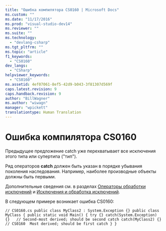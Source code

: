 ```yaml
---
title: "Ошибка компилятора CS0160 | Microsoft Docs"
ms.custom: ""
ms.date: "11/17/2016"
ms.prod: "visual-studio-dev14"
ms.reviewer: ""
ms.suite: ""
ms.technology: 
  - "devlang-csharp"
ms.tgt_pltfrm: ""
ms.topic: "article"
f1_keywords: 
  - "CS0160"
dev_langs: 
  - "CSharp"
helpviewer_keywords: 
  - "CS0160"
ms.assetid: 4ef07061-8ef5-42d9-b043-3f81307d569f
caps.latest.revision: 9
caps.handback.revision: 9
author: "BillWagner"
ms.author: "wiwagn"
manager: "wpickett"
translationtype: Human Translation
---
```

# Ошибка компилятора CS0160
Предыдущее предложение catch уже перехватывает все исключения этого типа или супертипа \("тип"\).  
  
 Ряд операторов **catch** должен быть указан в порядке убывания поколения наследования. Например, наиболее производные объекты должны быть первыми.  
  
 Дополнительные сведения см. в разделах [Операторы обработки исключений](../../csharp/language-reference/keywords/exception-handling-statements.md) и [Исключения и обработка исключений](../../csharp/programming-guide/exceptions/exceptions-and-exception-handling.md).  
  
 В следующем примере возникает ошибка CS0160:  
  
```  
// CS0160.cs public class MyClass2 : System.Exception {} public class MyClass { public static void Main() { try {} catch(System.Exception) {}   // Second-most derived; should be second catch catch(MyClass2) {}   // CS0160  Most derived; should be first catch } }  
```